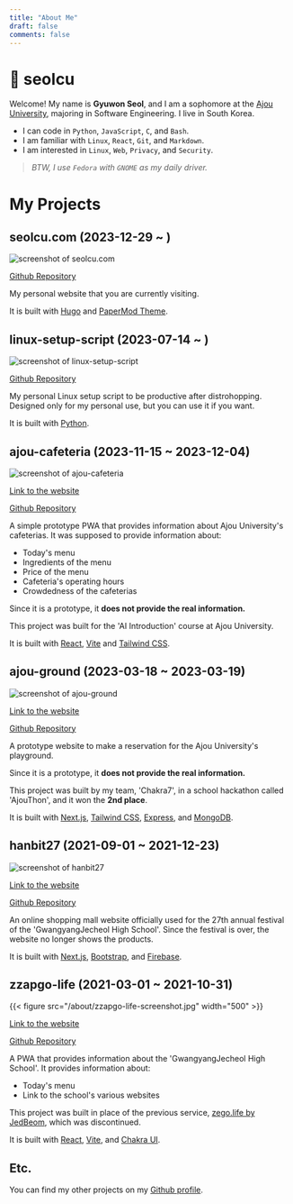 ```yaml
---
title: "About Me"
draft: false
comments: false
---
```


# 🐧 seolcu

Welcome! My name is **Gyuwon Seol**, and I am a sophomore at the [Ajou University](https://www.ajou.ac.kr/en/index.do), majoring in Software Engineering.
I live in South Korea.

- I can code in `Python`, `JavaScript`, `C`, and `Bash`.
- I am familiar with `Linux`, `React`, `Git`, and `Markdown`.
- I am interested in `Linux`, `Web`, `Privacy`, and `Security`.

> _BTW, I use `Fedora` with `GNOME` as my daily driver._

# My Projects

## seolcu.com (2023-12-29 ~ )

![screenshot of seolcu.com](/about/blog-screenshot.png)

[Github Repository](https://github.com/seolcu/seolcu.com)

My personal website that you are currently visiting.

It is built with [Hugo](https://gohugo.io/) and [PaperMod Theme](https://github.com/adityatelange/hugo-PaperMod).

## linux-setup-script (2023-07-14 ~ )

![screenshot of linux-setup-script](/about/linux-setup-script-screenshot.png)

[Github Repository](https://github.com/seolcu/linux-setup-script)

My personal Linux setup script to be productive after distrohopping.
Designed only for my personal use, but you can use it if you want.

It is built with [Python](https://www.python.org/).

## ajou-cafeteria (2023-11-15 ~ 2023-12-04)

![screenshot of ajou-cafeteria](/about/ajou-cafeteria-screenshot.png)

[Link to the website](https://ajou-cafeteria.vercel.app)

[Github Repository](https://github.com/seolcu/ajou-cafeteria)

A simple prototype PWA that provides information about Ajou University's cafeterias.
It was supposed to provide information about:

- Today's menu
- Ingredients of the menu
- Price of the menu
- Cafeteria's operating hours
- Crowdedness of the cafeterias

Since it is a prototype, it **does not provide the real information.**

This project was built for the 'AI Introduction' course at Ajou University.

It is built with [React](https://react.dev), [Vite](https://vitejs.dev/) and [Tailwind CSS](https://tailwindcss.com/).

## ajou-ground (2023-03-18 ~ 2023-03-19)

![screenshot of ajou-ground](/about/ajou-ground-screenshot.gif)

[Link to the website](https://ajou.dev/)

[Github Repository](https://github.com/AJOUChakra7/ajou-ground)

A prototype website to make a reservation for the Ajou University's playground.

Since it is a prototype, it **does not provide the real information.**

This project was built by my team, 'Chakra7', in a school hackathon called 'AjouThon', and it won the **2nd place**.

It is built with [Next.js](https://nextjs.org/), [Tailwind CSS](https://tailwindcss.com/), [Express](https://expressjs.com/), and [MongoDB](https://www.mongodb.com/).

## hanbit27 (2021-09-01 ~ 2021-12-23)

![screenshot of hanbit27](/about/hanbit27-screenshot.png)

[Link to the website](https://hanbit27.vercel.app/)

[Github Repository](https://github.com/seolcu/hanbit27)

An online shopping mall website officially used for the 27th annual festival of the 'GwangyangJecheol High School'.
Since the festival is over, the website no longer shows the products.

It is built with [Next.js](https://nextjs.org/), [Bootstrap](https://getbootstrap.com/), and [Firebase](https://firebase.google.com/).

## zzapgo-life (2021-03-01 ~ 2021-10-31)

{{< figure src="/about/zzapgo-life-screenshot.jpg" width="500" >}}

[Link to the website](https://zzapgo-life.vercel.app/)

[Github Repository](https://github.com/seolcu/zzapgo-life)

A PWA that provides information about the 'GwangyangJecheol High School'.
It provides information about:

- Today's menu
- Link to the school's various websites

This project was built in place of the previous service, [zego.life by JedBeom](https://github.com/JedBeom/zego.life), which was discontinued.

It is built with [React](https://react.dev), [Vite](https://vitejs.dev/), and [Chakra UI](https://chakra-ui.com/).

## Etc.

You can find my other projects on my [Github profile](https://github.com/seolcu).
